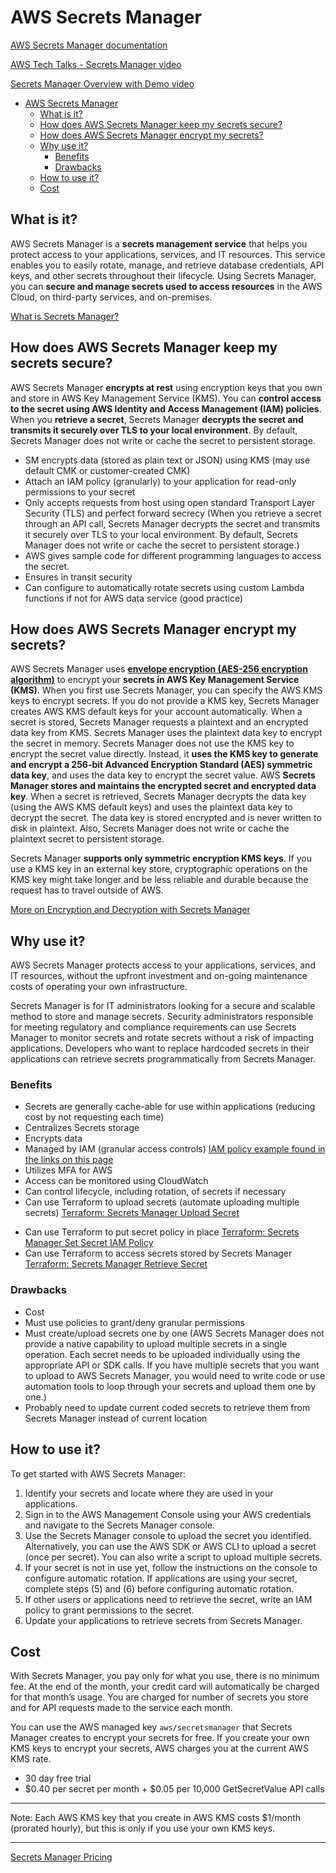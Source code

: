 # AWS Secrets Manager

[AWS Secrets Manager documentation](https://aws.amazon.com/secrets-manager/)

[AWS Tech Talks - Secrets Manager video](https://www.youtube.com/watch?v=Y3Gn_iP3FlE)

[Secrets Manager Overview with Demo video](https://www.youtube.com/watch?v=GwVWWn2ZKj0)

- [AWS Secrets Manager](#aws-secrets-manager)
  - [What is it?](#what-is-it)
  - [How does AWS Secrets Manager keep my secrets secure?](#how-does-aws-secrets-manager-keep-my-secrets-secure)
  - [How does AWS Secrets Manager encrypt my secrets?](#how-does-aws-secrets-manager-encrypt-my-secrets)
  - [Why use it?](#why-use-it)
    - [Benefits](#benefits)
    - [Drawbacks](#drawbacks)
  - [How to use it?](#how-to-use-it)
  - [Cost](#cost)

## What is it?

AWS Secrets Manager is a **secrets management service** that helps you protect access to your applications, services, and IT resources. This service enables you to easily rotate, manage, and retrieve database credentials, API keys, and other secrets throughout their lifecycle. Using Secrets Manager, you can **secure and manage secrets used to access resources** in the AWS Cloud, on third-party services, and on-premises.

[What is Secrets Manager?](https://docs.aws.amazon.com/secretsmanager/latest/userguide/intro.html)

## How does AWS Secrets Manager keep my secrets secure?

AWS Secrets Manager **encrypts at rest** using encryption keys that you own and store in AWS Key Management Service (KMS). You can **control access to the secret using AWS Identity and Access Management (IAM) policies**. When you **retrieve a secret**, Secrets Manager **decrypts the secret and transmits it securely over TLS to your local environment**. By default, Secrets Manager does not write or cache the secret to persistent storage.

- SM encrypts data (stored as plain text or JSON) using KMS (may use default CMK or customer-created CMK)
- Attach an IAM policy (granularly) to your application for read-only permissions to your secret
- Only accepts requests from host using open standard Transport Layer Security (TLS) and perfect forward secrecy (When you retrieve a secret through an API call, Secrets Manager decrypts the secret and transmits it securely over TLS to your local environment. By default, Secrets Manager does not write or cache the secret to persistent storage.)
- AWS gives sample code for different programming languages to access the secret.
- Ensures in transit security
- Can configure to automatically rotate secrets using custom Lambda functions if not for AWS data service (good practice)

## How does AWS Secrets Manager encrypt my secrets?

AWS Secrets Manager uses [**envelope encryption (AES-256 encryption algorithm)**](https://docs.aws.amazon.com/kms/latest/developerguide/concepts.html#enveloping) to encrypt your **secrets in AWS Key Management Service (KMS)**.
When you first use Secrets Manager, you can specify the AWS KMS keys to encrypt secrets. If you do not provide a KMS key, Secrets Manager creates AWS KMS default keys for your account automatically. When a secret is stored, Secrets Manager requests a plaintext and an encrypted data key from KMS. Secrets Manager uses the plaintext data key to encrypt the secret in memory. Secrets Manager does not use the KMS key to encrypt the secret value directly. Instead, it **uses the KMS key to generate and encrypt a 256-bit Advanced Encryption Standard (AES) symmetric data key**, and uses the data key to encrypt the secret value. AWS **Secrets Manager stores and maintains the encrypted secret and encrypted data key**. When a secret is retrieved, Secrets Manager decrypts the data key (using the AWS KMS default keys) and uses the plaintext data key to decrypt the secret. The data key is stored encrypted and is never written to disk in plaintext. Also, Secrets Manager does not write or cache the plaintext secret to persistent storage.

Secrets Manager **supports only symmetric encryption KMS keys**. If you use a KMS key in an external key store, cryptographic operations on the KMS key might take longer and be less reliable and durable because the request has to travel outside of AWS.

[More on Encryption and Decryption with Secrets Manager](https://docs.aws.amazon.com/secretsmanager/latest/userguide/security-encryption.html)

## Why use it?

AWS Secrets Manager protects access to your applications, services, and IT resources, without the upfront investment and on-going maintenance costs of operating your own infrastructure.

Secrets Manager is for IT administrators looking for a secure and scalable method to store and manage secrets. Security administrators responsible for meeting regulatory and compliance requirements can use Secrets Manager to monitor secrets and rotate secrets without a risk of impacting applications. Developers who want to replace hardcoded secrets in their applications can retrieve secrets programmatically from Secrets Manager.

### Benefits

- Secrets are generally cache-able for use within applications (reducing cost by not requesting each time)
- Centralizes Secrets storage
- Encrypts data
- Managed by IAM (granular access controls) [IAM policy example found in the links on this page](https://docs.aws.amazon.com/secretsmanager/latest/userguide/infrastructure-security.html)
- Utilizes MFA for AWS
- Access can be monitored using CloudWatch
- Can control lifecycle, including rotation, of secrets if necessary
- Can use Terraform to upload secrets (automate uploading multiple secrets) [Terraform: Secrets Manager Upload Secret](https://registry.terraform.io/providers/hashicorp/aws/latest/docs/resources/secretsmanager_secret)
<!--
secrets.tfvars file:
```
secrets = [
  {
    name  = "secret1"
    value = "value1"
  },
  {
    name  = "secret2"
    value = "value2"
  },
  ...
]
```
Terraform automation script:
```hcl
provider "aws" {
  region = "us-west-2"  # Update with your desired AWS region
}

variable "secrets" {
  type = list(object({
    name  = string
    value = string
  }))
  description = "List of secrets to upload"
}

resource "aws_secretsmanager_secret" "my_secret" {
  count = length(var.secrets)

  name = var.secrets[count.index].name
}

resource "aws_secretsmanager_secret_version" "my_secret_version" {
  count       = length(var.secrets)
  secret_id   = aws_secretsmanager_secret.my_secret[count.index].id
  secret_string = var.secrets[count.index].value
}
```
`terraform init`

`terraform apply -var-file="secrets.tfvars"`

OR

Secrets file:
```json
[
  {
    "name": "secret1",
    "value": "value1"
  },
  {
    "name": "secret2",
    "value": "value2"
  },
  ...
]
```
AWS CLI script:
```bash
#!/bin/bash

SECRETS_FILE="secrets.json"

# Read the secrets from the JSON file
secrets=$(cat "${SECRETS_FILE}")

# Loop through each secret and upload to Secrets Manager
for row in $(echo "${secrets}" | jq -c '.[]'); do
  name=$(echo "${row}" | jq -r '.name')
  value=$(echo "${row}" | jq -r '.value')

  aws secretsmanager create-secret --name "${name}" --secret-string "${value}"
done
```
-->
- Can use Terraform to put secret policy in place [Terraform: Secrets Manager Set Secret IAM Policy](https://registry.terraform.io/providers/hashicorp/aws/latest/docs/resources/secretsmanager_secret_policy)
- Can use Terraform to access secrets stored by Secrets Manager [Terraform: Secrets Manager Retrieve Secret](https://registry.terraform.io/providers/hashicorp/aws/latest/docs/data-sources/secretsmanager_secret)
<!--
```hcl
provider "aws" {
  region = "us-west-2"  # Update with your desired AWS region
}

data "aws_secretsmanager_secret" "my_secret" {
  name = "my-secret"  # Update with the name of your secret
}

output "secret_value" {
  value = data.aws_secretsmanager_secret.my_secret.secret_string
}
```
-->

### Drawbacks

- Cost
- Must use policies to grant/deny granular permissions
- Must create/upload secrets one by one (AWS Secrets Manager does not provide a native capability to upload multiple secrets in a single operation. Each secret needs to be uploaded individually using the appropriate API or SDK calls. If you have multiple secrets that you want to upload to AWS Secrets Manager, you would need to write code or use automation tools to loop through your secrets and upload them one by one.)
- Probably need to update current coded secrets to retrieve them from Secrets Manager instead of current location

## How to use it?

To get started with AWS Secrets Manager:

1. Identify your secrets and locate where they are used in your applications.
2. Sign in to the AWS Management Console using your AWS credentials and navigate to the Secrets Manager console.
3. Use the Secrets Manager console to upload the secret you identified. Alternatively, you can use the AWS SDK or AWS CLI to upload a secret (once per secret). You can also write a script to upload multiple secrets.
4. If your secret is not in use yet, follow the instructions on the console to configure automatic rotation. If applications are using your secret, complete steps (5) and (6) before configuring automatic rotation.
5. If other users or applications need to retrieve the secret, write an IAM policy to grant permissions to the secret.
6. Update your applications to retrieve secrets from Secrets Manager.

## Cost

With Secrets Manager, you pay only for what you use, there is no minimum fee. At the end of the month, your credit card will automatically be charged for that month’s usage. You are charged for number of secrets you store and for API requests made to the service each month.

You can use the AWS managed key `aws/secretsmanager` that Secrets Manager creates to encrypt your secrets for free. If you create your own KMS keys to encrypt your secrets, AWS charges you at the current AWS KMS rate.

- 30 day free trial
- $0.40 per secret per month + $0.05 per 10,000 GetSecretValue API calls

---
Note: Each AWS KMS key that you create in AWS KMS costs $1/month (prorated hourly), but this is only if you use your own KMS keys.

---

[Secrets Manager Pricing](https://aws.amazon.com/secrets-manager/pricing/)
